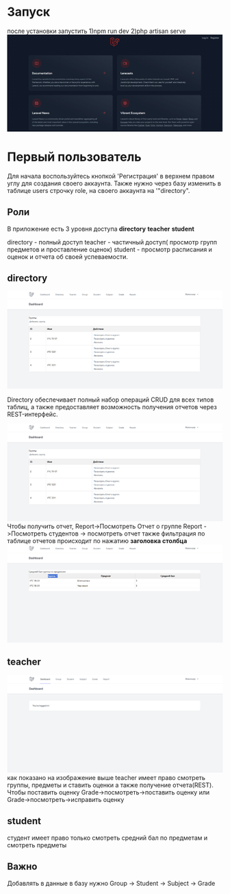 # Запуск

после установки запустить
1)npm run dev
2)php artisan serve
![enter image description here](https://raw.githubusercontent.com/MIXA8/foto/main/1.png)
# Первый пользователь

Для начала воспользуйтесь кнопкой 'Регистрация' в верхнем правом углу для создания своего аккаунта. Также нужно через базу изменить в таблице users строчку role, на своего аккаунта на '"directory".

## Роли

В приложение есть 3 уровня доступа
**directory**
**teacher**
**student**

directory - полный доступ
teacher - частичный доступ( просмотр групп предметов и проставление оценок)
student - просмотр расписания и оценок и отчета об своей успеваемости.

## directory
![enter image description here](https://raw.githubusercontent.com/MIXA8/foto/main/image.png)

Directory обеспечивает полный набор операций CRUD для всех типов таблиц, а также предоставляет возможность получения отчетов через REST-интерфейс.

![enter image description here](https://raw.githubusercontent.com/MIXA8/foto/main/21.png)
Чтобы получить отчет, Report->Посмотреть Отчет о группе
Report ->Посмотреть студентов ->  посмотреть отчет
также фильтрация по таблице отчетов происходит по нажатию **заголовка столбца**
![enter image description here](https://raw.githubusercontent.com/MIXA8/foto/main/333.png)

## teacher
![enter image description here](https://raw.githubusercontent.com/MIXA8/foto/main/3.png)
как показано на изображение выше teacher имеет право смотреть группы, предметы и ставить оценки а также получение отчета(REST).
Чтобы поставить оценку
Grade->посмотреть->поставить оценку или Grade->посмотреть->исправить оценку


## student

студент имеет право только смотреть средний бал по предметам и смотреть предметы

## Важно

Добавлять в данные в базу нужно Group -> Student -> Subject -> Grade 
